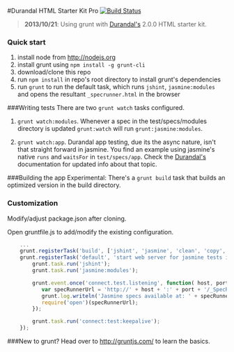 #Durandal HTML Starter Kit Pro
[![Build Status](https://travis-ci.org/RainerAtSpirit/HTMLStarterKitPro.png?branch=master)](https://travis-ci.org/RainerAtSpirit/HTMLStarterKitPro)
>  **2013/10/21**: Using grunt with [Durandal's](http://www.durandaljs.com) 2.0.0 HTML starter kit.

### Quick start

1. install node from http://nodejs.org
2. install grunt using `npm install -g grunt-cli`
3. download/clone this repo
4. run `npm install` in repo's root directory to install grunt's dependencies
5. run `grunt` to run the default task, which runs `jshint`, `jasmine:modules` and opens the resultant
 `_specrunner.html` in the browser

###Writing tests
There are two `grunt watch` tasks configured.

1. `grunt watch:modules`. Whenever a spec in the test/specs/modules directory is updated `grunt:watch` will run
`grunt:jasmine:modules`.

2. `grunt watch:app`. Durandal app testing, due its the async nature,
isn't that straight forward in jasmine. You find an example using jasmine's native `runs` and `waitsFor` in
`test/specs/app`. Check the [Durandal's](http://www.durandaljs.com) documentation for updated info about that topic.


###Building the app
Experimental: There's a `grunt build` task that builds an optimized version in the build directory.

### Customization
Modify/adjust package.json after cloning.

Open gruntfile.js to add/modify the existing configuration.

```javascript
    ...
    grunt.registerTask('build', ['jshint', 'jasmine', 'clean', 'copy', 'durandal:main', 'uglify', 'connect:build']);
    grunt.registerTask('default', 'start web server for jasmine tests in browser', function() {
        grunt.task.run('jshint');
        grunt.task.run('jasmine:modules');

        grunt.event.once('connect.test.listening', function( host, port ) {
           var specRunnerUrl = 'http://' + host + ':' + port + '/_SpecRunner.html';
           grunt.log.writeln('Jasmine specs available at: ' + specRunnerUrl);
           require('open')(specRunnerUrl);
        });

        grunt.task.run('connect:test:keepalive');
    });
```

###New to grunt?
Head over to http://gruntjs.com/ to learn the basics.

